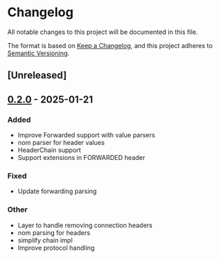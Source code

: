 # Changelog

All notable changes to this project will be documented in this file.

The format is based on [Keep a Changelog](https://keepachangelog.com/en/1.0.0/),
and this project adheres to [Semantic Versioning](https://semver.org/spec/v2.0.0.html).

## [Unreleased]

## [0.2.0](https://github.com/alexrudy/hyproxy/compare/v0.1.0...v0.2.0) - 2025-01-21

### Added

- Improve Forwarded support with value parsers
- nom parser for header values
- HeaderChain support
- Support extensions in FORWARDED header

### Fixed

- Update forwarding parsing

### Other

- Layer to handle removing connection headers
- nom parsing for headers
- simplify chain impl
- Improve protocol handling
